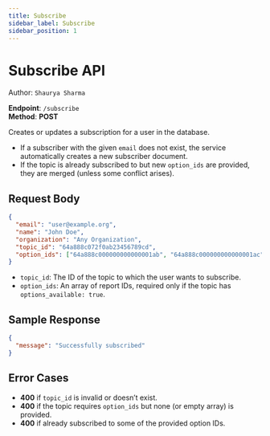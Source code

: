 ```yaml
---
title: Subscribe
sidebar_label: Subscribe
sidebar_position: 1
---
```


# Subscribe API

Author: `Shaurya Sharma`

**Endpoint**: `/subscribe`  
**Method**: **POST**

Creates or updates a subscription for a user in the database.

- If a subscriber with the given `email` does not exist, the service automatically creates a new subscriber document.
- If the topic is already subscribed to but new `option_ids` are provided, they are merged (unless some conflict arises).

## Request Body
```json
{
  "email": "user@example.org",
  "name": "John Doe",
  "organization": "Any Organization",
  "topic_id": "64a888c072f0ab23456789cd",
  "option_ids": ["64a888c000000000000001ab", "64a888c000000000000001ac"]
}
```
- `topic_id`: The ID of the topic to which the user wants to subscribe.
- `option_ids`: An array of report IDs, required only if the topic has `options_available: true`.

## Sample Response
```json
{
  "message": "Successfully subscribed"
}
```

## Error Cases
- **400** if `topic_id` is invalid or doesn’t exist.
- **400** if the topic requires `option_ids` but none (or empty array) is provided.
- **400** if already subscribed to some of the provided option IDs.